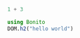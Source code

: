 ```julia (editor=true, logging=false, output=true)
1 + 3
```
```julia (editor=true, logging=false, output=true)
using Bonito 
DOM.h2("hello world")
```
